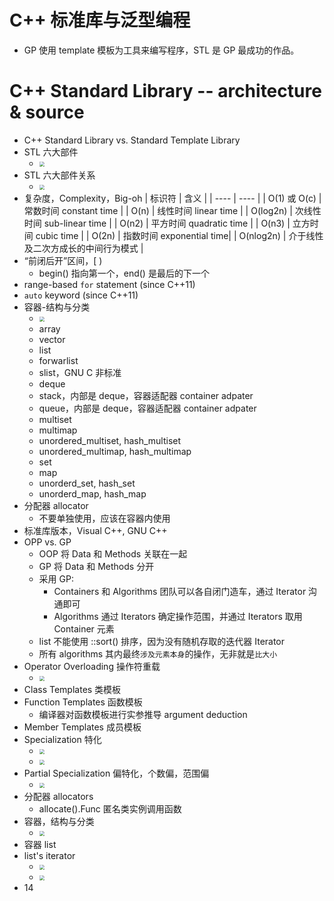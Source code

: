 # C++ 标准库与泛型编程

* GP 使用 template 模板为工具来编写程序，STL 是 GP 最成功的作品。

# C++ Standard Library -- architecture & source

* C++ Standard Library vs. Standard Template Library
* STL 六大部件
  * <img src="Media/CPP标准库体系结构与内核分析/2020-08-30-11-42-25.png" style="zoom:50%;" />
* STL 六大部件关系
  * <img src="Media/CPP标准库体系结构与内核分析/2020-08-30-11-53-31.png" style="zoom:50%;" />
* 复杂度，Complexity，Big-oh
    |  标识符   | 含义  |
    |  ----  | ----  |
    | O(1) 或 O(c)  | 常数时间 constant time  |
    | O(n)  | 线性时间 linear time |
    | O(log2n) | 次线性时间 sub-linear time |
    | O(n2) | 平方时间 quadratic time |
    | O(n3) | 立方时间 cubic time |
    | O(2n) | 指数时间 exponential time|
    | O(nlog2n) | 介于线性及二次方成长的中间行为模式 |
* “前闭后开”区间，[ )
  * begin() 指向第一个，end() 是最后的下一个
* range-based `for` statement (since C++11)
* `auto` keyword (since C++11)
* 容器-结构与分类
  * <img src="Media/CPP标准库体系结构与内核分析/2020-08-30-13-44-53.png" style="zoom:50%;" />
  * array
  * vector
  * list
  * forwarlist
  * slist，GNU C 非标准
  * deque
  * stack，内部是 deque，容器适配器 container adpater
  * queue，内部是 deque，容器适配器 container adpater
  * multiset
  * multimap
  * unordered_multiset, hash_multiset
  * unordered_multimap, hash_multimap 
  * set
  * map
  * unorderd_set, hash_set
  * unorderd_map, hash_map
* 分配器 allocator
  * 不要单独使用，应该在容器内使用
* 标准库版本，Visual C++, GNU C++
* OPP vs. GP
  * OOP 将 Data 和 Methods 关联在一起
  * GP 将 Data 和 Methods 分开
  * 采用 GP: 
    * Containers 和 Algorithms 团队可以各自闭门造车，通过 Iterator 沟通即可
    * Algorithms 通过 Iterators 确定操作范围，并通过 Iterators 取用 Container 元素
  * list 不能使用 ::sort() 排序，因为没有随机存取的迭代器 Iterator
  * 所有 algorithms 其内最终`涉及元素本身`的操作，无非就是`比大小`
* Operator Overloading 操作符重载
  * <img src="Media/CPP标准库体系结构与内核分析/2020-08-30-23-56-26.png" style="zoom:50%;" />
* Class Templates 类模板
* Function Templates 函数模板
  * 编译器对函数模板进行实参推导 argument deduction
* Member Templates 成员模板
* Specialization 特化
  * <img src="Media/CPP标准库体系结构与内核分析/2020-08-31-00-12-38.png" style="zoom:50%;" />
  * <img src="Media/CPP标准库体系结构与内核分析/2020-08-31-00-14-53.png" style="zoom:50%;" />
* Partial Specialization 偏特化，个数偏，范围偏
  * <img src="Media/CPP标准库体系结构与内核分析/2020-08-31-00-15-43.png" style="zoom:50%;" />
* 分配器 allocators
  * allocate().Func 匿名类实例调用函数
* 容器，结构与分类
  * <img src="Media/CPP标准库体系结构与内核分析/2020-09-02-21-49-28.png" style="zoom:50%;" />
* 容器 list
* list's iterator
  * <img src="Media/CPP标准库体系结构与内核分析/2020-09-02-22-10-09.png" style="zoom:50%;" />
  * <img src="Media/CPP标准库体系结构与内核分析/2020-09-02-22-25-24.png" style="zoom:50%;" />
* 14



